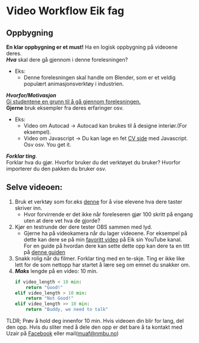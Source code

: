 # Video Workflow Eik fag 

## Oppbygning
**En klar oppbygning er et must!**
Ha en logisk oppbygning på videoene deres.  
***Hva*** skal dere gå gjennom i denne forelesningen?  
- Eks:  
  -  Denne forelesningen skal handle om Blender, som er et veldig populært animasjonsverktøy i industrien.  

***Hvorfor/Motivasjon***   
<ins>Gi studentene en grunn til å gå gjennom forelesningen.</ins>  
**Gjerne** bruk eksempler fra deres erfaringer osv. 
- Eks:  
  - Video om Autocad -> Autocad kan brukes til å designe interiør.(For eksempel).  
  - Video om Javascript -> Du kan lage en fet [CV side](https://iuri.is) med Javascript.  
Osv osv. You get it.

***Forklar ting***.  
Forklar hva du gjør. Hvorfor bruker du det verktøyet du bruker? Hvorfor importerer du den pakken du bruker osv. 

## Selve videoen:
1. Bruk et verktøy som for.eks [denne](https://github.com/Jagailo/YetAnotherKeyDisplayer) for å vise elevene hva dere taster skriver inn.
	- Hvor forvirrende er det ikke når foreleseren gjør 100 skritt på engang uten at dere vet hva de gjorde?
2. Kjør en testrunde der dere tester OBS sammen med lyd.
	- Gjerne ha på videokamera når du lager videoene. For eksempel på dette kan dere se på min [favoritt video](https://www.youtube.com/watch?v=c0mmX70Xp6k&list=PLWqLPUffkEPS52799kWgWxHw5385rgEDQ&index=8) på Eik sin YouTube kanal.  
	For en guide på hvordan dere kan sette dette opp kan dere ta en titt på [denne guiden](https://www.youtube.com/watch?v=5aoibZ2fSJo)  
3. Snakk rolig når du filmer.  Forklar ting med en te-skje. Ting er ikke like lett for de som nettopp har startet å lære seg om emnet du snakker om.
4. ***Maks*** lengde på en video: 10 min. 
	```python
	if video_length < 10 min:
		return "Good!"
	elif video_length > 10 min:
		return "Not Good!"
	elif video_length >> 10 min:
		return "Buddy, we need to talk"
	```
TLDR; Prøv å hold deg innenfor 10 min. Hvis videoen din blir for lang, del den opp. Hvis du sliter med å dele den opp er det bare å ta kontakt med Uzair på [Facebook](https://www.facebook.com/Mr.pakkis)
eller mail(muaf@nmbu.no)


